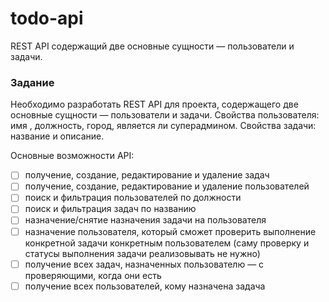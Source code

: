 # todo-api
REST API содержащий две основные сущности — пользователи и задачи.

### Задание

Необходимо разработать REST API для проекта, содержащего две основные сущности — пользователи и задачи. 
Свойства пользователя: имя , должность, город, является ли суперадмином. 
Свойства задачи: название и описание. 

Основные возможности API:
- [ ] получение, создание, редактирование и удаление задач
- [ ] получение, создание, редактирование и удаление пользователей
- [ ] поиск и фильтрация пользователей по должности
- [ ] поиск и фильтрация задач по названию
- [ ] назначение/снятие назначения задачи на пользователя
- [ ] назначение пользователя, который сможет проверить выполнение конкретной задачи конкретным пользователем (саму проверку и статусы выполнения задачи реализовывать не нужно)
- [ ] получение всех задач, назначенных пользователю — с проверяющими, когда они есть 
- [ ] получение всех пользователей, кому назначена задача
